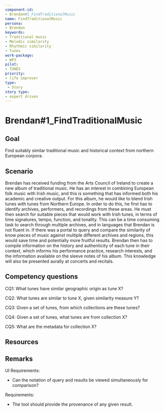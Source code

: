 ```yaml
---
component-id: 
- Brendan#1_FindTraditionalMusic
name: FindTraditionalMusic
persona: 
- Brendan
keywords: 
- Traditional music
- Melodic similarity
- Rhythmic similarity
- Tunes
work-package:
- WP3
pilot:
- TUNES
priority:
- life improver
type:
 - Story
story type: 
- expert driven
---
```

# Brendan#1_FindTraditionalMusic

## Goal 

Find suitably similar traditional music and historical context from northern European corpora.

## Scenario  

Brendan has received funding from the Arts Council of Ireland to create a new album of traditional music. He has an interest in combining European folk music with Irish music, and this is something that has informed both his academic and creative output. For this album, he would like to blend Irish tunes with tunes from Northern Europe. In order to do this, he first has to identify archives, performers, and recordings from these areas. He must then search for suitable pieces that would work with Irish tunes, in terms of time signatures, tempo, function, and tonality. This can be a time consuming task to search through multiple archives, and in languages that Brendan is not fluent in. If there was a portal to query and compare the similarity of know pieces of music against multiple different archives and regions, this would save time and potentially more fruitful results. Brendan then has to compile information on the history and authenticity of each tune in their context, which informs his performance practice, research interests, and the information available on the sleeve notes of his album. This knowledge will also be presented aurally at concerts and recitals.


## Competency questions 

CQ1: What tunes have similar geographic origin as tune X?

CQ2: What tunes are similar to tune X, given similarity measure Y?

CQ3: Given a set of tunes, from which collections are these tunes?

CQ4: Given a set of tunes, what tunes are from collection X?

CQ5: What are the metadata for collection X?

## Resources

## Remarks

UI Requirements:
- Can the notation of query and results be viewed simultaneously for comparison?

Requirements:
- The tool should provide the provenance of any given result.

